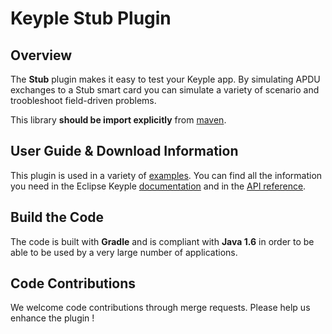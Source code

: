# Keyple Stub Plugin

## Overview

The **Stub** plugin makes it easy to test your Keyple app. By simulating APDU exchanges to a Stub smart card you can simulate a variety of scenario and troobleshoot field-driven problems.  

This library **should be import explicitly** from [maven](https://mvnrepository.com/artifact/org.eclipse.keyple/keyple-java-plugin-stub).

## User Guide & Download Information

This plugin is used in a variety of [examples](/java/example/generic/local/). You can find all the information you need in the Eclipse Keyple [documentation](https://keyple.org/docs) and in the [API reference](https://keyple.org/docs/api-reference/).

## Build the Code

The code is built with **Gradle** and is compliant with **Java 1.6** in order to be able to be used by a very large number of applications.

## Code Contributions

We welcome code contributions through merge requests. Please help us enhance the plugin !
